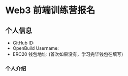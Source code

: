 # Web3 前端训练营报名

## 个人信息

* GitHub ID:
* OpenBuild Username:
* ERC20 钱包地址: (首次如果没有，学习完毕钱包在填写)

### 个人介绍
